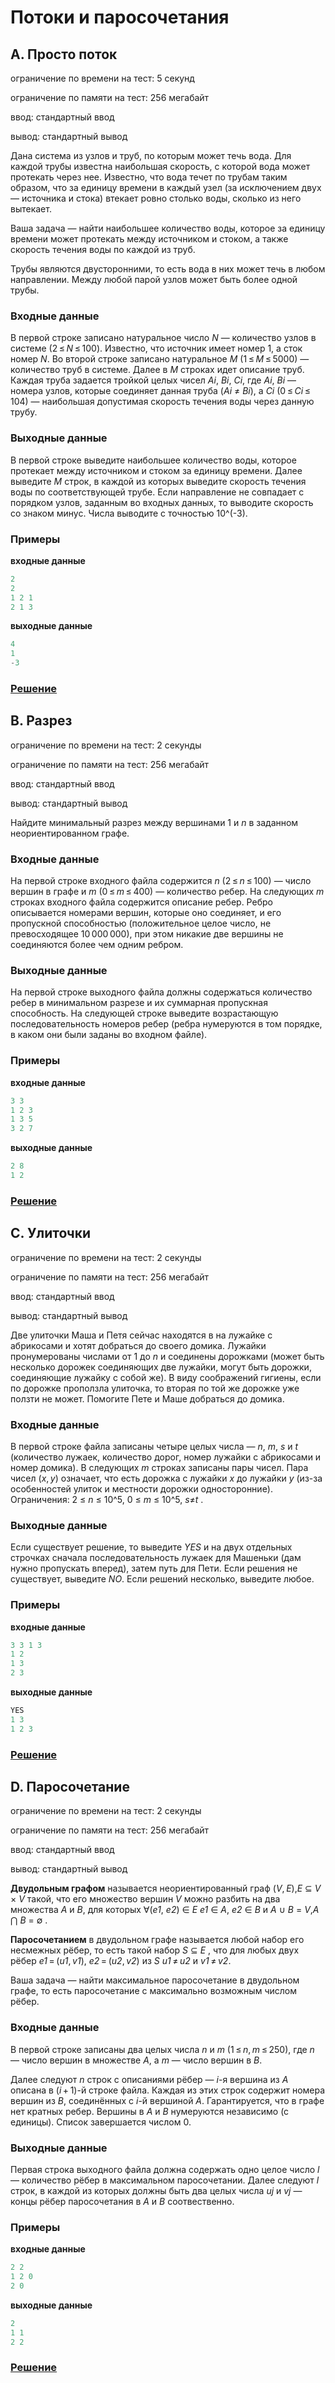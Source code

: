 # Потоки и паросочетания

## A. Просто поток
  ограничение по времени на тест: 5 секунд
  
  ограничение по памяти на тест: 256 мегабайт
  
  ввод: стандартный ввод
  
  вывод: стандартный вывод
  
 Дана система из узлов и труб, по которым может течь вода. Для каждой трубы известна наибольшая скорость, с которой вода может протекать через нее. Известно, что вода течет по трубам таким образом, что за единицу времени в каждый узел (за исключением двух — источника и стока) втекает ровно столько воды, сколько из него вытекает.

Ваша задача — найти наибольшее количество воды, которое за единицу времени может протекать между источником и стоком, а также скорость течения воды по каждой из труб.

Трубы являются двусторонними, то есть вода в них может течь в любом направлении. Между любой парой узлов может быть более одной трубы.
  
### Входные данные

В первой строке записано натуральное число _N_ — количество узлов в системе (2 ≤ _N_ ≤ 100). Известно, что источник имеет номер 1, а сток номер _N_. Во второй строке записано натуральное _M_ (1 ≤ _M_ ≤ 5000) — количество труб в системе. Далее в _M_ строках идет описание труб. Каждая труба задается тройкой целых чисел _Ai_, _Bi_, _Ci_, где _Ai_, _Bi_ — номера узлов, которые соединяет данная труба (_Ai_ ≠ _Bi_), а _Ci_ (0 ≤ _Ci_ ≤ 104) — наибольшая допустимая скорость течения воды через данную трубу.

### Выходные данные

В первой строке выведите наибольшее количество воды, которое протекает между источником и стоком за единицу времени. Далее выведите _M_ строк, в каждой из которых выведите скорость течения воды по соответствующей трубе. Если направление не совпадает с порядком узлов, заданным во входных данных, то выводите скорость со знаком минус. Числа выводите с точностью 10^(-3).

### Примеры

**входные данные**
```c++
2
2
1 2 1
2 1 3
```
**выходные данные**
```c++
4
1
-3
```

### [Решение](A.cpp)


## B. Разрез
  ограничение по времени на тест: 2 секунды
  
  ограничение по памяти на тест: 256 мегабайт
  
  ввод: стандартный ввод
  
  вывод: стандартный вывод
  
  Найдите минимальный разрез между вершинами 1 и _n_ в заданном неориентированном графе.

### Входные данные

На первой строке входного файла содержится _n_ (2 ≤ _n_ ≤ 100) — число вершин в графе и _m_ (0 ≤ _m_ ≤ 400) — количество ребер. На следующих _m_ строках входного файла содержится описание ребер. Ребро описывается номерами вершин, которые оно соединяет, и его пропускной способностью (положительное целое число, не превосходящее 10 000 000), при этом никакие две вершины не соединяются более чем одним ребром.

### Выходные данные

На первой строке выходного файла должны содержаться количество ребер в минимальном разрезе и их суммарная пропускная способность. На следующей строке выведите возрастающую последовательность номеров ребер (ребра нумеруются в том порядке, в каком они были заданы во входном файле).

### Примеры

**входные данные**
```c++
3 3
1 2 3
1 3 5
3 2 7
```
**выходные данные**
```c++
2 8
1 2
```

### [Решение](B.cpp)


## C. Улиточки
  ограничение по времени на тест: 2 секунды
  
  ограничение по памяти на тест: 256 мегабайт
  
  ввод: стандартный ввод
  
  вывод: стандартный вывод
  
Две улиточки Маша и Петя сейчас находятся в на лужайке с абрикосами и хотят добраться до своего домика. Лужайки пронумерованы числами от 1 до _n_ и соединены дорожками (может быть несколько дорожек соединяющих две лужайки, могут быть дорожки, соединяющие лужайку с собой же). В виду соображений гигиены, если по дорожке проползла улиточка, то вторая по той же дорожке уже ползти не может. Помогите Пете и Маше добраться до домика.

### Входные данные

В первой строке файла записаны четыре целых числа — _n_, _m_, _s_ и _t_ (количество лужаек, количество дорог, номер лужайки с абрикосами и номер домика). В следующих _m_ строках записаны пары чисел. Пара чисел (_x_, _y_) означает, что есть дорожка с лужайки _x_ до лужайки _y_ (из-за особенностей улиток и местности дорожки односторонние). Ограничения: 2 ≤ _n_ ≤ 10^5, 0 ≤ _m_ ≤ 10^5, _s_≠_t_ .

### Выходные данные

Если существует решение, то выведите _YES_ и на двух отдельных строчках сначала последовательность лужаек для Машеньки (дам нужно пропускать вперед), затем путь для Пети. Если решения не существует, выведите _NO_. Если решений несколько, выведите любое.

### Примеры

**входные данные**
```c++
3 3 1 3
1 2
1 3
2 3
```
**выходные данные**
```c++
YES
1 3 
1 2 3 
```

### [Решение](C.cpp)


## D. Паросочетание
  ограничение по времени на тест: 2 секунды
  
  ограничение по памяти на тест: 256 мегабайт
  
  ввод: стандартный ввод
  
  вывод: стандартный вывод
  
**Двудольным графом** называется неориентированный граф (_V_, _E_),_E_ ⊆ _V_ × _V_  такой, что его множество вершин _V_ можно разбить на два множества _A_ и _B_, для которых ∀(_e1_, _e2_) ∈ _E_ _e1_ ∈ _A_, _e2_ ∈ _B_ и _A_ ∪ _B_ = _V_,_A_ ⋂	 _B_ = ∅ .

**Паросочетанием** в двудольном графе называется любой набор его несмежных рёбер, то есть такой набор _S_ ⊆ _E_ , что для любых двух рёбер _e1_ = (_u1_, _v1_), _e2_ = (_u2_, _v2_) из _S_ _u1_ ≠ _u2_ и _v1_ ≠ _v2_.

Ваша задача — найти максимальное паросочетание в двудольном графе, то есть паросочетание с максимально возможным числом рёбер.


### Входные данные

В первой строке записаны два целых числа _n_ и _m_ (1 ≤ _n_, _m_ ≤ 250), где _n_ — число вершин в множестве _A_, а _m_ — число вершин в _B_.

Далее следуют _n_ строк с описаниями рёбер — _i_-я вершина из _A_ описана в (_i_ + 1)-й строке файла. Каждая из этих строк содержит номера вершин из _B_, соединённых с _i_-й вершиной _A_. Гарантируется, что в графе нет кратных ребер. Вершины в _A_ и _B_ нумеруются независимо (с единицы). Список завершается числом 0.

### Выходные данные

Первая строка выходного файла должна содержать одно целое число _l_ — количество рёбер в максимальном паросочетании. Далее следуют _l_ строк, в каждой из которых должны быть два целых числа _uj_ и _vj_ — концы рёбер паросочетания в _A_ и _B_ соотвественно.

### Примеры

**входные данные**
```c++
2 2
1 2 0
2 0
```
**выходные данные**
```c++
2
1 1
2 2
```

### [Решение](D.cpp)


